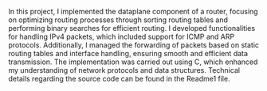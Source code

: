   In this project, I implemented the dataplane component of a router, focusing on optimizing routing processes through sorting routing tables and performing binary searches for efficient routing. I developed functionalities for handling IPv4 packets, which included support for ICMP and ARP protocols. Additionally, I managed the forwarding of packets based on static routing tables and interface handling, ensuring smooth and efficient data transmission. The implementation was carried out using C, which enhanced my understanding of network protocols and data structures.
  Technical details regarding the source code can be found in the Readme1 file.
